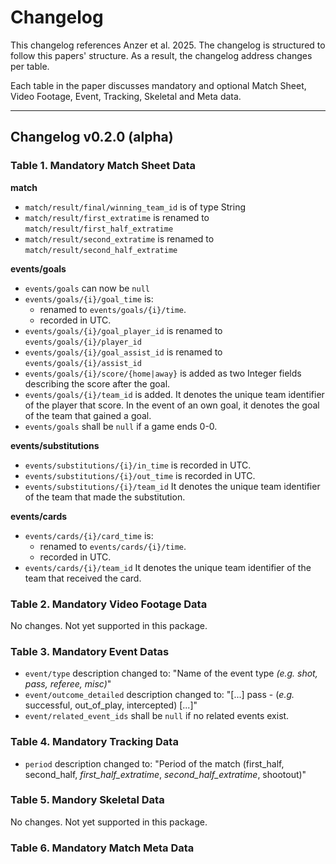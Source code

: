 # Changelog

This changelog references Anzer et al. 2025. The changelog is structured to follow this papers' structure. As a result, the changelog address changes per table. 

Each table in the paper discusses mandatory and optional Match Sheet, Video Footage, Event, Tracking, Skeletal and Meta data.

---

## Changelog v0.2.0 (alpha)

### Table 1. Mandatory Match Sheet Data

**match**
- `match/result/final/winning_team_id` is of type String
- `match/result/first_extratime` is renamed to `match/result/first_half_extratime`
- `match/result/second_extratime` is renamed to `match/result/second_half_extratime`

**events/goals**
- `events/goals` can now be `null`
- `events/goals/{i}/goal_time` is:
    - renamed to `events/goals/{i}/time`.
    - recorded in UTC.
- `events/goals/{i}/goal_player_id` is renamed to `events/goals/{i}/player_id` 
- `events/goals/{i}/goal_assist_id` is renamed to `events/goals/{i}/assist_id` 
- `events/goals/{i}/score/{home|away}` is added as two Integer fields describing the score after the goal.
- `events/goals/{i}/team_id` is added. It denotes the unique team identifier of the player that score. In the event of an own goal, it denotes the goal of the team that gained a goal.
- `events/goals` shall be `null` if a game ends 0-0.

**events/substitutions**
- `events/substitutions/{i}/in_time` is recorded in UTC.
- `events/substitutions/{i}/out_time` is recorded in UTC.
- `events/substitutions/{i}/team_id` It denotes the unique team identifier of the team that made the substitution.

**events/cards**
- `events/cards/{i}/card_time` is:
    - renamed to `events/cards/{i}/time`.
    - recorded in UTC.
- `events/cards/{i}/team_id` It denotes the unique team identifier of the team that received the card.

### Table 2. Mandatory Video Footage Data

No changes. Not yet supported in this package.

### Table 3. Mandatory Event Datas
- `event/type` description changed to: "Name of the event type _(e.g. shot, pass, referee, misc)_"
- `event/outcome_detailed` description changed to: "[...] pass - (_e.g._ successful, out_of_play, intercepted) [...]"
- `event/related_event_ids` shall be `null` if no related events exist.

### Table 4. Mandatory Tracking Data
- `period` description changed to: "Period of the match (first_half, second_half, _first_half_extratime_, _second_half_extratime_, shootout)"

### Table 5. Mandory Skeletal Data

No changes. Not yet supported in this package.

### Table 6. Mandatory Match Meta Data